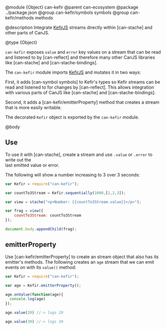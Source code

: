@module {Object} can-kefir
@parent can-ecosystem
@package ../package.json
@group can-kefir/symbols symbols
@group can-kefir/methods methods

@description Integrate [KefirJS](https://rpominov.github.io/kefir/) streams directly within [can-stache]
and other parts of CanJS.

@type {Object}

`can-kefir` exposes `value` and `error` key values on a stream that can be read and listened to
by [can-reflect] and therefore many other CanJS libraries like [can-stache] and [can-stache-bindings].

The `can-kefir` module imports [KefirJS](https://rpominov.github.io/kefir/) and mutates it in two ways:

First, it adds [can-symbol symbols]
to Kefir's types so Kefir streams can be read and listened to for changes by [can-reflect].  This allows integration with various parts of CanJS like [can-stache] and [can-stache-bindings].  

Second, it adds a [can-kefir/emitterProperty] method that creates a stream that is more easily writable.

The decorated `Kefir` object is exported by the `can-kefir` module.

@body

## Use

To use it with [can-stache], create a stream and use `.value` or `.error` to write out the  
last emitted value or error.


The following will show a number increasing to 3 over 3 seconds:

```js
var Kefir = require("can-kefir");

var countTo3Stream = Kefir.sequentially(1000,[1,2,3]);

var view = stache("<p>Number: {{countTo3Stream.value}}</p>");

var frag = view({
	countTo3Stream: countTo3Stream
});

document.body.appendChild(frag);
```

## emitterProperty

Use [can-kefir/emitterProperty] to create an stream object that also
has its emitter's methods.  The following creates an `age` stream that
we can emit events on with its `value()` method:

```js
var Kefir = require("can-kefir");

var age = Kefir.emitterProperty();

age.onValue(function(age){
  console.log(age)
});

age.value(20) //-> logs 20

age.value(30) //-> logs 30
```
